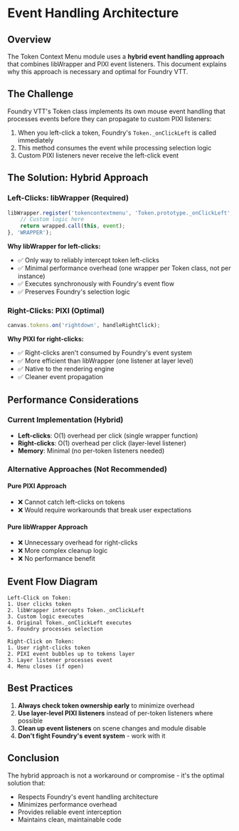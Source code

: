 # Event Handling Architecture

## Overview

The Token Context Menu module uses a **hybrid event handling approach** that combines libWrapper and PIXI event listeners. This document explains why this approach is necessary and optimal for Foundry VTT.

## The Challenge

Foundry VTT's Token class implements its own mouse event handling that processes events before they can propagate to custom PIXI listeners:

1. When you left-click a token, Foundry's `Token._onClickLeft` is called immediately
2. This method consumes the event while processing selection logic
3. Custom PIXI listeners never receive the left-click event

## The Solution: Hybrid Approach

### Left-Clicks: libWrapper (Required)
```javascript
libWrapper.register('tokencontextmenu', 'Token.prototype._onClickLeft', function(wrapped, event) {
    // Custom logic here
    return wrapped.call(this, event);
}, 'WRAPPER');
```

**Why libWrapper for left-clicks:**
- ✅ Only way to reliably intercept token left-clicks
- ✅ Minimal performance overhead (one wrapper per Token class, not per instance)
- ✅ Executes synchronously with Foundry's event flow
- ✅ Preserves Foundry's selection logic

### Right-Clicks: PIXI (Optimal)
```javascript
canvas.tokens.on('rightdown', handleRightClick);
```

**Why PIXI for right-clicks:**
- ✅ Right-clicks aren't consumed by Foundry's event system
- ✅ More efficient than libWrapper (one listener at layer level)
- ✅ Native to the rendering engine
- ✅ Cleaner event propagation

## Performance Considerations

### Current Implementation (Hybrid)
- **Left-clicks**: O(1) overhead per click (single wrapper function)
- **Right-clicks**: O(1) overhead per click (layer-level listener)
- **Memory**: Minimal (no per-token listeners needed)

### Alternative Approaches (Not Recommended)

#### Pure PIXI Approach
- ❌ Cannot catch left-clicks on tokens
- ❌ Would require workarounds that break user expectations

#### Pure libWrapper Approach
- ❌ Unnecessary overhead for right-clicks
- ❌ More complex cleanup logic
- ❌ No performance benefit

## Event Flow Diagram

```
Left-Click on Token:
1. User clicks token
2. libWrapper intercepts Token._onClickLeft
3. Custom logic executes
4. Original Token._onClickLeft executes
5. Foundry processes selection

Right-Click on Token:
1. User right-clicks token
2. PIXI event bubbles up to tokens layer
3. Layer listener processes event
4. Menu closes (if open)
```

## Best Practices

1. **Always check token ownership early** to minimize overhead
2. **Use layer-level PIXI listeners** instead of per-token listeners where possible
3. **Clean up event listeners** on scene changes and module disable
4. **Don't fight Foundry's event system** - work with it

## Conclusion

The hybrid approach is not a workaround or compromise - it's the optimal solution that:
- Respects Foundry's event handling architecture
- Minimizes performance overhead
- Provides reliable event interception
- Maintains clean, maintainable code